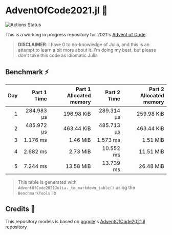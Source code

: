 # AdventOfCode2021.jl 🎄

![Actions Status](https://github.com/rafaeelaudibert/adventofcode2021.jl/actions/workflows/ci.yml/badge.svg)

This is a working in progress repository for 2021's [Advent of Code](https://adventofcode.com/2021).

> **DISCLAIMER**: I have 0 to no-knowledge of Julia, and this is an attempt to learn a bit more about it. I'm doing my best, but please don't take this code as idiomatic Julia

## Benchmark ⚡

| Day | Part 1 Time | Part 1 Allocated memory | Part 2 Time | Part 2 Allocated memory |
| --: | ----------: | ----------------------: | ----------: | ----------------------: |
|   1 |  284.983 μs |              196.98 KiB |  289.314 μs |              259.98 KiB |
|   2 |  485.972 μs |              463.44 KiB |  485.713 μs |              463.44 KiB |
|   3 |    1.176 ms |                1.46 MiB |    1.573 ms |                1.51 MiB |
|   4 |    2.682 ms |                2.73 MiB |   10.552 ms |               11.51 MiB |
|   5 |    7.244 ms |               13.58 MiB |   13.739 ms |               26.48 MiB |

> This table is generated with `AdventOfCode2021Julia._to_markdown_table()` using the `BenchmarkTools` lib

## Credits 🧙

This repository models is based on [goggle](https://github.com/goggle)'s [AdventOfCode2021.jl](https://github.com/goggle/AdventOfCode2021.jl) repository
